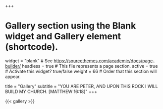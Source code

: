 +++
# Gallery section using the Blank widget and Gallery element (shortcode).
widget = "blank"  # See https://sourcethemes.com/academic/docs/page-builder/
headless = true  # This file represents a page section.
active = true  # Activate this widget? true/false
weight = 66  # Order that this section will appear.

title = "Gallery"
subtitle = "YOU ARE PETER, AND UPON THIS ROCK I WILL BUILD MY CHURCH. [MATTHEW 16:18]"
+++

{{< gallery >}}
